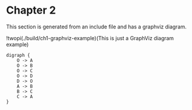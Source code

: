 # Chapter 2

This section is generated from an include file and has a graphviz diagram.

!twopi(./build/ch1-graphviz-example)(This is just a GraphViz diagram example)
~~~~~~~~~~~~~~~~~~~~~~~~~~~~~~~~~~~~~~~~~~~
digraph {
    O -> A
    O -> B
    O -> C
    O -> D
    D -> O
    A -> B
    B -> C
    C -> A
}
~~~~~~~~~~~~~~~~~~~~~~~~~~~~~~~~~~~~~~~~~~~
